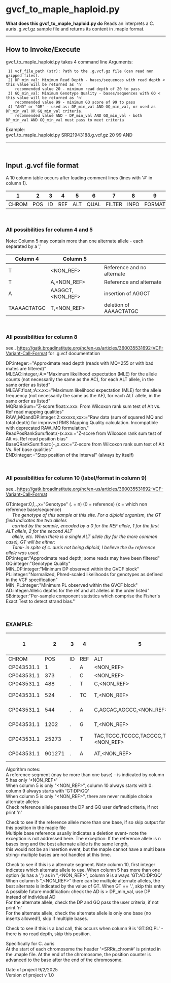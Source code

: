 
# gvcf_to_maple_haploid.py

**What does this gvcf_to_maple_haploid.py do**
Reads an interprets a C. auris .g.vcf.gz sample file and returns its content in .maple format.

---

## How to Invoke/Execute

gvcf_to_maple_haploid.py takes 4 command line Arguments:  

     1) vcf_file_path (str): Path to the .g.vcf.gz file (can read non gzipped files).                                                           
     2) DP_min_val: Minimum Read Depth - bases/sequences with read depth < this value will be returned as 'n'          
        recommended value 20 - minimum read depth of 20 to pass                                                        
     3) GQ_min_val: Minimum Genotype Quality - bases/sequences with GQ < this value will be returned as 'n'             
        recommended value 99 - minimum GQ score of 99 to pass                                                          
     4) "AND" or "OR" - used as: DP_min_val AND GQ_min_val, or used as DP_min_val OR GQ_min_val criteria.              
        recommended value AND - DP_min_val AND GQ_min_val - both DP_min_val AND GQ_min_val must pass to meet criteria  
        
Example:                                                                                                                   
  gvcf_to_maple_haploid.py SRR21943188.g.vcf.gz 20 99 AND                                                               
                                                                                                                                                                                                                                                
---

<br>

## Input .g.vcf file format
A 10 column table occurs after leading comment lines (lines with '#' in column 1).

|1    |2    |3    |4    |5    |6    |7     |8    |9     |10         |
|-----|-----|-----|-----|-----|-----|------|-----|------|-----------|
|CHROM|POS  |ID   |REF  |ALT  |QUAL |FILTER|INFO |FORMAT|SRR25455197|      

<br>
                                                                                                                 
### All possibilities for column 4 and 5
Note: Column 5 may contain more than one alternate allele - each separated by a ','

|Column 4    |Column 5               |                           |
|------------|-----------------------|---------------------------|
|T           |<NON_REF>              |Reference and no alternate |
|T           |A,<NON_REF>            |Reference and alternate    |
|A           |AAGGCT,<NON_REF>       |insertion of AGGCT         |
|TAAAACTATGC |T,<NON_REF>            |deletion of AAAACTATGC     |

<br>
    
### All possibilities for column 8                                                                                         
see.. https://gatk.broadinstitute.org/hc/en-us/articles/360035531692-VCF-Variant-Call-Format for .g.vcf documentation 

DP:integer:="Approximate read depth (reads with MQ=255 or with bad mates are filtered)"                                
MLEAC:integer,:A:="Maximum likelihood expectation (MLE) for the allele counts (not necessarily the same as the AC), for each ALT allele, in the same order as listed"                                                                          
MLEAF:float,:A:x.xx:="Maximum likelihood expectation (MLE) for the allele frequency (not necessarily the same as the AF), for each ALT allele, in the same order as listed"                                                                    
MQRankSum="Z-score:float:x.xxx: From Wilcoxon rank sum test of Alt vs. Ref read mapping qualities"                     
RAW_MQandDP:integer:2:xxxxxx,xxx:="Raw data (sum of squared MQ and total depth) for improved RMS Mapping Quality calculation. Incompatible with deprecated RAW_MQ formulation."                                                                
ReadPosRankSum:float:(-)x.xxx:="Z-score from Wilcoxon rank sum test of Alt vs. Ref read position bias"                 
BaseQRankSum:float:(-_x.xxx:="Z-score from Wilcoxon rank sum test of Alt Vs. Ref base qualities"                       
END:integer:="Stop position of the interval" (always by itself)                                                        

<br>
                                     
### All possibilities for column 10 (label/format in column 9)                                                    
see.. https://gatk.broadinstitute.org/hc/en-us/articles/360035531692-VCF-Variant-Call-Format  

GT:integer:0,1,.,x="Genotype" (. = n) (0 = reference) (x = which non reference base/sequence)                          
&nbsp;&nbsp;&nbsp;&nbsp;&nbsp;*The genotype of this sample at this site. For a diploid organism, the GT field indicates the two alleles*            
&nbsp;&nbsp;&nbsp;&nbsp;&nbsp;*carried by the sample, encoded by a 0 for the REF allele, 1 for the first ALT allele, 2 for the second ALT*            
&nbsp;&nbsp;&nbsp;&nbsp;&nbsp;*allele, etc. When there is a single ALT allele (by far the more common case), GT will be either:*               
&nbsp;&nbsp;&nbsp;&nbsp;&nbsp;*Tami- in spite of c. auris not being diploid, I believe the 0= reference allele was used.*                       
DP:integer:"Approximate read depth; some reads may have been filtered"                                                 
GQ:integer:"Genotype Quality"                                                                                          
MIN_DP:integer:"Minimum DP observed within the GVCF block"                                                             
PL:integer:"Normalized, Phred-scaled likelihoods for genotypes as defined in the VCF specification"                    
MIN_PL:integer:"Minimum PL observed within the GVCF block"                                                             
AD:integer:Allelic depths for the ref and alt alleles in the order listed"                                             
SB:integer:"Per-sample component statistics which comprise the Fisher's Exact Test to detect strand bias."             

<br>

### EXAMPLE:

|1          |2     |3  |4  |5                                     |6      |7     |8                                                                                                                |9                 |10                                                              |Added comment by Tami|                               
|-----------|------|---|---|--------------------------------------|-------|------|-----------------------------------------------------------------------------------------------------------------|------------------|----------------------------------------------------------------|---------------------|
|CHROM      |POS   |ID |REF|ALT                                   |QUAL   |FILTER|INFO                                                                                                             |FORMAT            |SRR25455197                                                     |                     |
|CP043531.1 |    1 | . |A  |<NON_REF>                             |.      |.     |END=372                                                                                                          |GT:DP:GQ:MIN_DP:PL|0:0:0:0:0,0                                                     |                     |
|CP043531.1 |  373 | . |C  |<NON_REF>                             |.      |.     |END=487                                                                                                          |GT:DP:GQ:MIN_DP:PL|0:97:99:54:0,1730                                               |                     |
|CP043531.1 |  488 | . |T  |C,<NON_REF>                           |4572.04|.     |DP=102;MLEAC=1,0;MLEAF=1.00,0.00;RAW_MQandDP=367200,102                                                          |GT:AD:DP:GQ:PL:SB |1:0,102,0:102:99:4582,0,4582:0,0,67,35                          |                     |
|CP043531.1 |  524 | . |TC |T,<NON_REF>                           |5345.01|.     |DP=119;MLEAC=1,0;MLEAF=1.00,0.00;RAW_MQandDP=428400,119                                                          |GT:AD:DP:GQ:PL:SB |1:0,119,0:119:99:5355,0,5355:0,0,82,37                          |*deletion event*     |                                       
|CP043531.1 |  544 | . |A  |C,AGCAC,AGCCC,<NON_REF>               |5056.04|.     |DP=113;MLEAC=1,0,0,0;MLEAF=1.00,0.00,0.00,0.00; RAW_MQandDP=406800,113                                           |GT:AD:DP:GQ:PL:SB |1:0,109,1,0,0:110:99:5066,0,4891,4794,4910:0,0,73,37            |                     |               
|CP043531.1 | 1202 | . |G  |T,<NON_REF>                           |4209.04|.     |BaseQRankSum=2.013;DP=139;MLEAC=1,0;MLEAF=1.00,0.00; MQRankSum=0.000;RAW_MQandDP=500400,139;ReadPosRankSum=-1.304|GT:AD:DP:GQ:PL:SB |1:2,135,0:137:99:4219,0,4238:0,2,71,64                          |                     |
|CP043531.1 |25273 | . |T  |TAC,TCCC,TCCCC,TACCCC,TCCCCC,<NON_REF>|4047.01|.     |DP=97;MLEAC=0,0,1,0,0,0;MLEAF=0.00,0.00,1.00,0.00,0.00,0.00; RAW_MQandDP=349200,97                               |GT:AD:DP:GQ:PL:SB |3:0,0,0,90,0,0,0:90:99:4057,4139,3457,0,3597,3998,4025:0,0,38,52|                     |
|CP043531.1 |901271| . |A  |AT,<NON_REF>                          |0      |.     |MLEAC=0,0;MLEAF=NaN,NaN                                                                                          |GT:GQ:PL          |.:0:0,0,0                                                       |*insertion event*    |                                                                                                       
                                                                                                                                                                                                                                                 
Algorithm notes:                                                                                                                        
A reference segment (may be more than one base) - is indicated by column 5 has only '<NON_REF>'                 
When column 5 is only "<NON_REF>", column 10 always starts with 0: column 9 always starts with 'GT:DP:GQ'        
When column 5 is only "<NON_REF>", there are never multiple choice alternate alleles                      
Check reference allele passes the DP and GQ user defined criteria, if not print 'n'                                                      
                                                                                                                         
Check to see if the reference allele more than one base, if so skip output for this position in the maple file          
Multiple base reference usually indicates a deletion event- note the exception is not addressed here. 
The exception: If the reference allele is n bases long and the best alternate allele is the same length,  
this would not be an insertion event, but the maple cannot have a multi base string- multiple bases are not handled at this time.  
                                                                                                                         
Check to see if this is a alternate segment.  Note column 10, first integer indicates which alternate allele to use.
When column 5 has more than one option (is has a ',') as in ",<NON_REF>", column 9 is always 'GT:AD:DP:GQ'  
When column 5 ",<NON_REF>" there can be multiple alternate alleles, the best alternate is indicated by the value of GT.
When GT == '.', skip this entry
A possible future modification: check the AD is > DP_min_val, use DP instead of individual AD                                                                                                                     
For the alternate allele, check the DP and GQ pass the user criteria, if not print 'n'                                          
For the alternate allele, check the alternate allele is only one base (no inserts allowed!), skip if multiple bases.                                                                    
  
Check to see if this is a bad call, this occurs when column 9 is 'GT:GQ:PL' - there is no read depth, skip this position.

Specifically for C. auris      
At the start of each chromosome the header '>SRR#_chrom#' is printed in the .maple file.
At the end of the chromosome, the position counter is advanced to the base after the end of the chromosome.  

Date of project 9/2/2025  
Version of project v 1.0 
